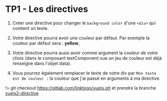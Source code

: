 # TP1 - Les directives

1) Créer une directive pour changer le `background color` d'une `<div>` qui contient un texte.

2) Votre directive pourra avoir une couleur par défaut. Par exemple la couleur par défaut sera : **yellow**,

3) Votre directive pourra aussi avoir comme argument la couleur de votre choix (dans le composant textComponent.vue un jeu de couleur est déjà renseigné dans l'objet data).

4) Vous pourrez également remplacer le texte de votre div par `Mon texte est de couleur :` la couleur que j'ai passé en arguments à ma directive.

!> git checkout https://gitlab.com/linktogo/vuejs.git et prendre la branche [vuejs2-directive](https://gitlab.com/linktogo/vuejs/tree/vuejs2-directive)

